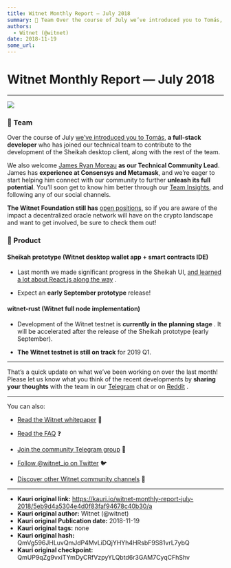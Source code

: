 ```yaml
---
title: Witnet Monthly Report — July 2018
summary: 💜 Team Over the course of July we’ve introduced you to Tomás, a full-stack developer who has joined our technical team to contribute to the development of the Sheikah desktop client, along with the rest of the team. We also welcome James Ryan Moreau as our Technical Community Lead. James has experience at Consensys and Metamask, and we’re eager to start helping him connect with our community to further unleash its full potential. You’ll soon get to know him better through our Team Insights, and
authors:
  - Witnet (@witnet)
date: 2018-11-19
some_url: 
---
```


# Witnet Monthly Report — July 2018



----


![](https://cdn-images-1.medium.com/max/2000/0*Ox1o_NziP0oE-L7H)

 
### 💜 Team
Over the course of July 
[we’ve introduced you to Tomás](https://medium.com/witnet/team-insights-tom%C3%A1s-full-stack-developer-49dd5bf91ca2), **a full-stack developer** who has joined our technical team to contribute to the development of the Sheikah desktop client, along with the rest of the team.

We also welcome [James Ryan Moreau](https://twitter.com/jrmoreau) **as our Technical Community Lead**. James has 
**experience at Consensys and Metamask**, and we’re eager to start helping him connect with our community to further **unleash its full potential**. You’ll soon get to know him better through our [Team Insights](https://medium.com/witnet/tagged/team), and following any of our social channels.
 
**The Witnet Foundation still has** [open positions](https://angel.co/witnet-foundation-1/jobs), so if you are aware of the impact a decentralized oracle network will have on the crypto landscape and want to get involved, be sure to check them out!

### 🔧 Product

#### Sheikah prototype (Witnet desktop wallet app + smart contracts IDE)



 * Last month we made significant progress in the Sheikah UI, [and learned a lot about React.js along the way](https://medium.com/@aesedepece/witnets-dev-team-take-on-how-react-redux-routers-should-be-used-best-37bc0ce05dc) .



 * Expect an **early September prototype** release!

#### witnet-rust (Witnet full node implementation)



 * Development of the Witnet testnet is **currently in the planning stage** . It will be accelerated after the release of the Sheikah prototype (early September).

 *  **The Witnet testnet is still on track** for 2019 Q1.

----

That’s a quick update on what we’ve been working on over the last month! Please let us know what you think of the recent developments by 
**sharing your thoughts**
 with the team in our 
[Telegram](https://t.me/witnetio)
 chat or on 
[Reddit](https://reddit.com/r/witnet)
 .

----

You can also:



 *  [Read the Witnet whitepaper](https://witnet.io/static/witnet-whitepaper.pdf) 📃

 *  [Read the FAQ](https://witnet.io/#/faq) ❓

 *  [Join the community Telegram group](https://t.me/witnetio) 💬

 *  [Follow @witnet_io on Twitter](https://twitter.com/witnet_io) 🐦

 *  [Discover other Witnet community channels](https://witnet.io/#/contact) 👥



---

- **Kauri original link:** https://kauri.io/witnet-monthly-report-july-2018/5eb9d4a5304e4d0f83faf94678c40b30/a
- **Kauri original author:** Witnet (@witnet)
- **Kauri original Publication date:** 2018-11-19
- **Kauri original tags:** none
- **Kauri original hash:** QmVg596JHLuvQmJdP4MvLiDQjYHYh4HRsbF9S81vrL7ybQ
- **Kauri original checkpoint:** QmUP9qZg9vxiTYmDyCRfVzpyYLQbtd6r3GAM7CyqCFhShv



